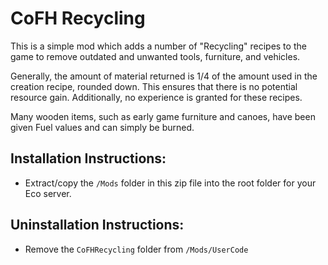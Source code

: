 # CoFH Recycling

This is a simple mod which adds a number of "Recycling" recipes to the game to remove outdated and unwanted tools, furniture, and vehicles.

Generally, the amount of material returned is 1/4 of the amount used in the creation recipe, rounded down. This ensures that there is no potential resource gain. Additionally, no experience is granted for these recipes.

Many wooden items, such as early game furniture and canoes, have been given Fuel values and can simply be burned.

## Installation Instructions:

- Extract/copy the `/Mods` folder in this zip file into the root folder for your Eco server.

## Uninstallation Instructions:

- Remove the `CoFHRecycling` folder from `/Mods/UserCode`
